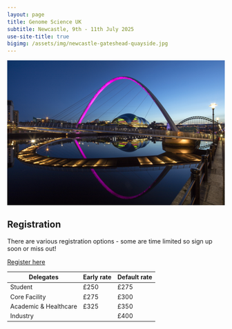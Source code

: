 ```yaml
---
layout: page
title: Genome Science UK
subtitle: Newcastle, 9th - 11th July 2025
use-site-title: true
bigimg: /assets/img/newcastle-gateshead-quayside.jpg
---
```


![Quayside_at_night_Graeme_Peacock](https://github.com/genomescience-org-uk/website/blob/master/assets/img/Quayside_at_night_Graeme_Peacock.jpg?raw=true)

## Registration

There are various registration options - some are time limited so sign up soon or miss out!

[Register here](https://register.oxfordabstracts.com/event/74773)

| Delegates               | Early rate | Default rate |
|-------------------------|------------|--------------|
| Student                | £250       | £275         |
| Core Facility          | £275       | £300         |
| Academic & Healthcare  | £325       | £350         |
| Industry               |            | £400         |




